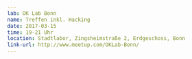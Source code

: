 ```yaml
---
lab: OK Lab Bonn
name: Treffen inkl. Hacking
date: 2017-03-15
time: 19-21 Uhr
location: Stadtlabor, Zingsheimstraße 2, Erdgeschoss, Bonn
link-url: http://www.meetup.com/OKLab-Bonn/
---
```

